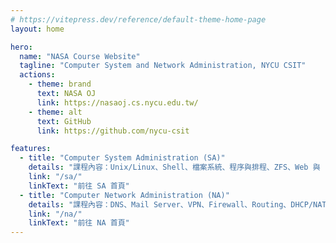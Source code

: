 ```yaml
---
# https://vitepress.dev/reference/default-theme-home-page
layout: home

hero:
  name: "NASA Course Website"
  tagline: "Computer System and Network Administration, NYCU CSIT"
  actions:
    - theme: brand
      text: NASA OJ
      link: https://nasaoj.cs.nycu.edu.tw/
    - theme: alt
      text: GitHub
      link: https://github.com/nycu-csit

features:
  - title: "Computer System Administration (SA)"
    details: "課程內容：Unix/Linux、Shell、檔案系統、程序與排程、ZFS、Web 與 FAMP、Driver/Kernel、PKI 等"
    link: "/sa/"
    linkText: "前往 SA 首頁"
  - title: "Computer Network Administration (NA)"
    details: "課程內容：DNS、Mail Server、VPN、Firewall、Routing、DHCP/NAT、LDAP、SNMP 等"
    link: "/na/"
    linkText: "前往 NA 首頁"
---
```

